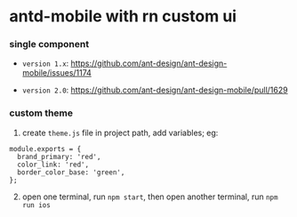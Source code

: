 # antd-mobile with rn custom ui

### single component

- `version 1.x`:  https://github.com/ant-design/ant-design-mobile/issues/1174

- `version 2.0`: https://github.com/ant-design/ant-design-mobile/pull/1629


### custom theme

1. create `theme.js` file in project path, add variables; eg:

  ```
  module.exports = {
    brand_primary: 'red',
    color_link: 'red',
    border_color_base: 'green',
  };
  ```

2. open one terminal, run `npm start`, then open another terminal, run `npm run ios`
